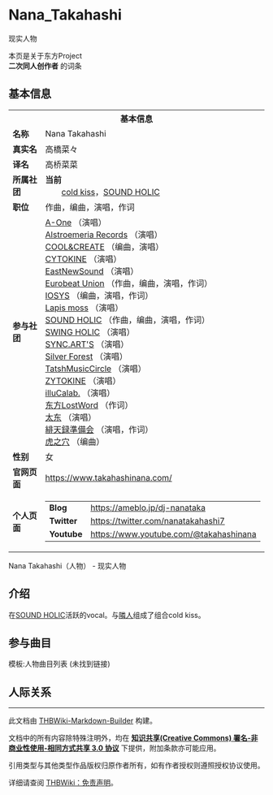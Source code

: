 # Nana_Takahashi

<!-- source html: G:\repos\THBWiki-Markdown-Builder\THBWikiMarkdown\Temp\main\a\aa\ns0%3ANana_Takahashi.html -->

现实人物

本页是关于东方Project  
 **二次同人创作者** 的词条
## 基本信息

<table><tbody><tr><th colspan="3">基本信息</th></tr><tr><td class="label"><b>名称</b></td><td> Nana Takahashi </td></tr><tr><td class="label"><b>真实名</b></td><td>高橋菜々</td></tr><tr><td class="label"><b>译名</b></td><td>高桥菜菜</td></tr><tr><td class="label"><b>所属社团</b></td><td><b>当前</b><div style="margin-left:2em;"><a rel="nofollow" class="external text" href="http://www.sound-holic.com/cold_kiss/">cold kiss</a>，<a href="./SOUND_HOLIC.md" title="SOUND HOLIC">SOUND HOLIC</a></div></td></tr><tr><td class="label"><b>职位</b></td><td>作曲，编曲，演唱，作词</td></tr><tr><td class="label"><b>参与社团</b></td><td><a href="./A-One.md" title="A-One">A-One</a> （演唱）<br><a href="./Alstroemeria_Records.md" title="Alstroemeria Records">Alstroemeria Records</a> （演唱）<br><a href="./COOL&CREATE.md" title="COOL&amp;CREATE">COOL&amp;CREATE</a> （编曲，演唱）<br><a href="./CYTOKINE.md" title="CYTOKINE">CYTOKINE</a> （演唱）<br><a href="./EastNewSound.md" title="EastNewSound">EastNewSound</a> （演唱）<br><a href="./Eurobeat_Union.md" title="Eurobeat Union">Eurobeat Union</a> （作曲，编曲，演唱，作词）<br><a href="./IOSYS.md" title="IOSYS">IOSYS</a> （编曲，演唱，作词）<br><a href="./Lapis_moss.md" title="Lapis moss">Lapis moss</a> （演唱）<br><a href="./SOUND_HOLIC.md" title="SOUND HOLIC">SOUND HOLIC</a> （作曲，编曲，演唱，作词）<br><a href="./SWING_HOLIC.md" title="SWING HOLIC">SWING HOLIC</a> （演唱）<br><a href="./SYNC.ART'S.md" title="SYNC.ART&#39;S">SYNC.ART'S</a> （演唱）<br><a href="./Silver_Forest.md" title="Silver Forest">Silver Forest</a> （演唱）<br><a href="./TatshMusicCircle.md" title="TatshMusicCircle">TatshMusicCircle</a> （演唱）<br><a href="./ZYTOKINE.md" title="ZYTOKINE">ZYTOKINE</a> （演唱）<br><a href="./illuCalab..md" title="illuCalab.">illuCalab.</a> （演唱）<br><a href="./东方LostWord.md" title="东方LostWord">东方LostWord</a> （作词）<br><a href="./太东.md" title="太东">太东</a> （演唱）<br><a href="/index.php?title=%E7%B7%8B%E5%A4%A9%E9%8C%B2%E6%BA%96%E5%82%99%E4%BC%9A&amp;action=edit&amp;redlink=1" class="new" title="緋天録準備会（页面不存在）">緋天録準備会</a> （演唱，作词）<br><a href="./虎之穴.md" title="虎之穴">虎之穴</a> （编曲）</td></tr><tr><td class="label"><b>性别</b></td><td>女</td></tr><tr><td class="label"><b>官网页面</b></td><td><a rel="nofollow" class="external free" href="https://www.takahashinana.com/">https://www.takahashinana.com/</a></td></tr><tr><td class="label"><b>个人页面</b></td><td><table border="0" cellspacing="0" cellpadding="0"><tbody><tr><td><b>Blog</b></td><td><a rel="nofollow" class="external free" href="https://ameblo.jp/dj-nanataka">https://ameblo.jp/dj-nanataka</a></td></tr><tr><td><b>Twitter</b></td><td><a rel="nofollow" class="external free" href="https://twitter.com/nanatakahashi7">https://twitter.com/nanatakahashi7</a></td></tr><tr><td><b>Youtube</b></td><td><a rel="nofollow" class="external free" href="https://www.youtube.com/@takahashinana">https://www.youtube.com/@takahashinana</a></td></tr></tbody></table></td></tr></tbody></table>

Nana Takahashi（人物） - 现实人物
## 介绍
  
在[SOUND HOLIC](./SOUND_HOLIC.md)活跃的vocal。与[隣人](./隣人.md)组成了组合cold kiss。
  

## 参与曲目
  
模板:人物曲目列表 (未找到链接)
  

## 人际关系




---

此文档由 [THBWiki-Markdown-Builder](https://github.com/Delsin-Yu/THBWiki-Markdown-Builder) 构建。

文档中的所有内容除特殊注明外，均在 [**知识共享(Creative Commons) 署名-非商业性使用-相同方式共享 3.0 协议**](https://creativecommons.org/licenses/by-sa/3.0/deed.zh-hans) 下提供，附加条款亦可能应用。

引用类型与其他类型作品版权归原作者所有，如有作者授权则遵照授权协议使用。

详细请查阅 [THBWiki：免责声明](https://thbwiki.cc/THBWiki:%E5%85%8D%E8%B4%A3%E5%A3%B0%E6%98%8E)。

